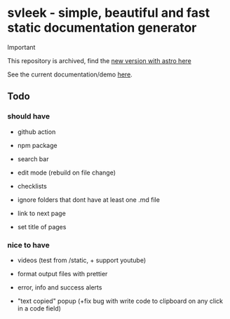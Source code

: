 # svleek - simple, beautiful and fast static documentation generator

> [!IMPORTANT]
> This repository is archived, find the [new version with astro here](https://github.com/flo-bit/dogumentation)

See the current documentation/demo [here](https://flo-bit.github.io/svleek/).

## Todo

### should have

- github action

- npm package

- search bar

- edit mode (rebuild on file change)

- checklists

- ignore folders that dont have at least one .md file

- link to next page

- set title of pages

### nice to have

- videos (test from /static, + support youtube)

- format output files with prettier

- error, info and success alerts

- "text copied" popup (+fix bug with write code to clipboard on any click in a code field)

